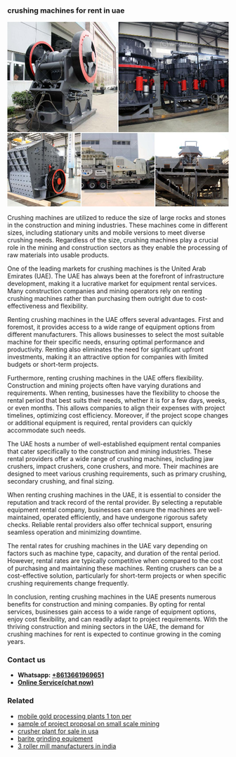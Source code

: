 <h3>crushing machines for rent in uae</h3><img src='1708497497.jpg' alt=''><p>Crushing machines are utilized to reduce the size of large rocks and stones in the construction and mining industries. These machines come in different sizes, including stationary units and mobile versions to meet diverse crushing needs. Regardless of the size, crushing machines play a crucial role in the mining and construction sectors as they enable the processing of raw materials into usable products.</p><p>One of the leading markets for crushing machines is the United Arab Emirates (UAE). The UAE has always been at the forefront of infrastructure development, making it a lucrative market for equipment rental services. Many construction companies and mining operators rely on renting crushing machines rather than purchasing them outright due to cost-effectiveness and flexibility.</p><p>Renting crushing machines in the UAE offers several advantages. First and foremost, it provides access to a wide range of equipment options from different manufacturers. This allows businesses to select the most suitable machine for their specific needs, ensuring optimal performance and productivity. Renting also eliminates the need for significant upfront investments, making it an attractive option for companies with limited budgets or short-term projects.</p><p>Furthermore, renting crushing machines in the UAE offers flexibility. Construction and mining projects often have varying durations and requirements. When renting, businesses have the flexibility to choose the rental period that best suits their needs, whether it is for a few days, weeks, or even months. This allows companies to align their expenses with project timelines, optimizing cost efficiency. Moreover, if the project scope changes or additional equipment is required, rental providers can quickly accommodate such needs.</p><p>The UAE hosts a number of well-established equipment rental companies that cater specifically to the construction and mining industries. These rental providers offer a wide range of crushing machines, including jaw crushers, impact crushers, cone crushers, and more. Their machines are designed to meet various crushing requirements, such as primary crushing, secondary crushing, and final sizing.</p><p>When renting crushing machines in the UAE, it is essential to consider the reputation and track record of the rental provider. By selecting a reputable equipment rental company, businesses can ensure the machines are well-maintained, operated efficiently, and have undergone rigorous safety checks. Reliable rental providers also offer technical support, ensuring seamless operation and minimizing downtime.</p><p>The rental rates for crushing machines in the UAE vary depending on factors such as machine type, capacity, and duration of the rental period. However, rental rates are typically competitive when compared to the cost of purchasing and maintaining these machines. Renting crushers can be a cost-effective solution, particularly for short-term projects or when specific crushing requirements change frequently.</p><p>In conclusion, renting crushing machines in the UAE presents numerous benefits for construction and mining companies. By opting for rental services, businesses gain access to a wide range of equipment options, enjoy cost flexibility, and can readily adapt to project requirements. With the thriving construction and mining sectors in the UAE, the demand for crushing machines for rent is expected to continue growing in the coming years.</p><h3>Contact us</h3><ul><li><strong>Whatsapp:&nbsp;<a href="https://wa.me/8613661969651">+8613661969651</a></strong></li><li><a href="https://swt.shibang-china.com/?git&amp;zhl&amp;crushing machines for rent in uae"><strong>Online Service(chat now)</strong></a></li></ul><h3>Related</h3><ul><li><a href='mobile gold processing plants 1 ton per.md'>mobile gold processing plants 1 ton per</a></li><li><a href='sample of project proposal on small scale mining.md'>sample of project proposal on small scale mining</a></li><li><a href='crusher plant for sale in usa.md'>crusher plant for sale in usa</a></li><li><a href='barite grinding equipment.md'>barite grinding equipment</a></li><li><a href='3 roller mill manufacturers in india.md'>3 roller mill manufacturers in india</a></li></ul>